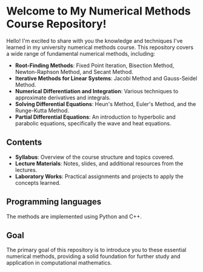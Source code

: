 # Welcome to My Numerical Methods Course Repository!

Hello! I'm excited to share with you the knowledge and techniques I've learned in my university numerical methods course. This repository covers a wide range of fundamental numerical methods, including:

- **Root-Finding Methods**: Fixed Point Iteration, Bisection Method, Newton-Raphson Method, and Secant Method.
- **Iterative Methods for Linear Systems**: Jacobi Method and Gauss-Seidel Method.
- **Numerical Differentiation and Integration**: Various techniques to approximate derivatives and integrals.
- **Solving Differential Equations**: Heun's Method, Euler's Method, and the Runge-Kutta Method.
- **Partial Differential Equations**: An introduction to hyperbolic and parabolic equations, specifically the wave and heat equations.

## Contents
- **Syllabus**: Overview of the course structure and topics covered.
- **Lecture Materials**: Notes, slides, and additional resources from the lectures.
- **Laboratory Works**: Practical assignments and projects to apply the concepts learned.

## Programming languages
The methods are implemented using Python and C++.

## Goal
The primary goal of this repository is to introduce you to these essential numerical methods, providing a solid foundation for further study and application in computational mathematics.
